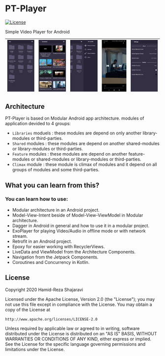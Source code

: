 # PT-Player
[![License](https://img.shields.io/badge/License-Apache%202.0-blue.svg)](https://opensource.org/licenses/Apache-2.0)

Simple Video Player for Android

| ![](pics/pic1.jpg) | ![](pics/pic2.jpg) | ![](pics/pic3.jpg) | ![](pics/pic4.jpg) | ![](pics/pic5.jpg) |
|-----------------------|-----------------------|-----------------------|-----------------------|-----------------------|


## Architecture
PT-Player is based on Modular Android app architecture. modules of application devided to 4 groups:
- `Libraries` moduels : these modules are depend on only another library-modules or third-parties.
- `Shared` modules : these modules are depend on another shared-modules or library-modules or third-parties.
- `Feature` modules : these modules are depend on another feature-modules or shared-modules or library-modules or third-parties.
- `Climax` module :  these module is climax of modules and it depend on all groups of modules and some third-parties.

## What you can learn from this?
### You can learn how to use:
- Modular architecture in an Android project.
- Model-View-Intent beside of Model-View-ViewModel in Modular architecture.
- Dagger in Android in general and how to use it in a modular project.
- ExoPlayer for playing Video/Audio in offline mode or with network stream.
- Retrofit in an Android project.
- Epoxy for easier working with RecyclerViews.
- LiveData and ViewModel from the Architecture Components.
- Navigation from the Jetpack Components.
- Coroutines and Concurrency in Kotlin.


## License
Copyright 2020 Hamid-Reza Shajaravi

Licensed under the Apache License, Version 2.0 (the "License");
you may not use this file except in compliance with the License.
You may obtain a copy of the License at

    http://www.apache.org/licenses/LICENSE-2.0
    
Unless required by applicable law or agreed to in writing, software
distributed under the License is distributed on an "AS IS" BASIS,
WITHOUT WARRANTIES OR CONDITIONS OF ANY KIND, either express or implied.
See the License for the specific language governing permissions and
limitations under the License.
